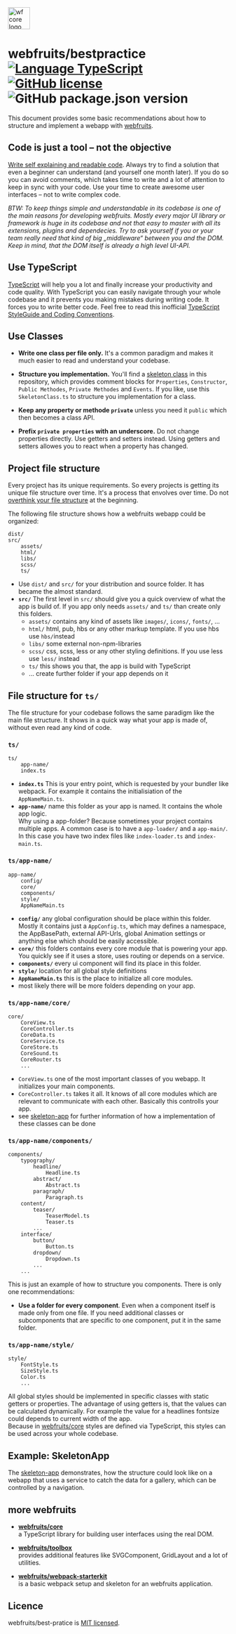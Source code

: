 <img src="https://webfruits.io/assets/wf-small-bestpractice-logo.svg" alt="wf core logo" height="50px">

# webfruits/bestpractice &nbsp; [![Language TypeScript](https://img.shields.io/badge/language-TypeScript-green.svg)](https://www.typescriptlang.org) [![GitHub license](https://img.shields.io/badge/license-MIT-green.svg)](./LICENSE) ![GitHub package.json version](https://img.shields.io/github/package-json/v/webfruits/best-practice.svg?color=green&label=master&logo=github) 
This document provides some basic recommendations about how to structure and implement a webapp with [webfruits](https://github.com/webfruits).  

## Code is just a tool – not the objective 
[Write self explaining and readable code](https://medium.com/@webseanhickey/the-evolution-of-a-software-engineer-db854689243). Always try to find a solution that even a beginner can understand (and yourself one month later). If you do so you can avoid comments, which takes time to write and a lot of attention to keep in sync with your code. Use your time to create awesome user interfaces – not to write complex code.

_BTW: To keep things simple and understandable in its codebase is one of the main reasons for developing webfruits. Mostly every major UI library or framework is huge in its codebase and not that easy to master with all its extensions, plugins and dependecies. Try to ask yourself if you or your team really need that kind of big „middleware“ between you and the DOM. Keep in mind, that the DOM itself is already a high level UI-API._

## Use TypeScript
[TypeScript](https://basarat.gitbooks.io/typescript/docs/why-typescript.html) will help you a lot and finally increase your productivity and code quality. With TypeScript you can easily navigate through your whole codebase and it prevents you making mistakes during writing code. It forces you to write better code. Feel free to read this inofficial [TypeScript StyleGuide and Coding Conventions](https://github.com/basarat/typescript-book/blob/master/docs/styleguide/styleguide.md#variable-and-function).

## Use Classes
- **Write one class per file only.** It's a common paradigm and makes it much easier to read and understand your codebase.

- **Structure you implementation.** You'll find a [skeleton class](./skeleton-class/SkeletonClass.ts) in this repository, which provides comment blocks for `Properties`, `Constructor`, `Public Methodes`, `Private Methodes` and `Events`. If you like, use this `SkeletonClass.ts` to structure you implementation for a class. 

- **Keep any property or methode `private`** unless you need it `public` which then becomes a class API.

- **Prefix `private properties` with an underscore.** Do not change properties directly. Use getters and setters instead. Using getters and setters allowes you to react when a property has changed.

## Project file structure
Every project has its unique requirements. So every projects is getting its unique file structure over time. It's a process that envolves over time. Do not [overthink your file structure](https://reactjs.org/docs/faq-structure.html) at the beginning. 

The following file structure shows how a webfruits webapp could be organized:
```
dist/
src/
    assets/
    html/
    libs/
    scss/
    ts/
```
- Use `dist/` and `src/` for your distribution and source folder. It has became the almost standard.
- **`src/`** The first level in `src/` should give you a quick overview of what the app is build of. If you app only needs `assets/` and `ts/` than create only this folders.
  - `assets/` contains any kind of assets like `images/`, `icons/`, `fonts/`, ...
  - `html/` html, pub, hbs or any other markup template. If you use hbs use `hbs/`instead
  - `libs/` some external non-npm-libraries
  - `scss/` css, scss, less or any other styling definitions. If you use less use `less/` instead
  - `ts/` this shows you that, the app is build with TypeScript
  - ... create further folder if your app depends on it

## File structure for `ts/`
The file structure for your codebase follows the same paradigm like the main file structure. It shows in a quick way what your app is made of, without even read any kind of code.  

### `ts/`
```
ts/
    app-name/
    index.ts        
```
- **`index.ts`** This is your entry point, which is requested by your bundler like webpack. For example it contains the initialisiation of the `AppNameMain.ts`.
- **`app-name/`** name this folder as your app is named. It contains the whole app logic.  
Why using a app-folder? Because sometimes your project contains multiple apps. A common case is to have a `app-loader/` and a `app-main/`. In this case you have two index files like `index-loader.ts` and `index-main.ts`.

### `ts/app-name/`
```
app-name/
    config/
    core/
    components/
    style/
    AppNameMain.ts
```
- **`config/`** any global configuration should be place within this folder. Mostly it contains just a `AppConfig.ts`, which may defines a namespace, the AppBasePath, external API-Urls, global Animation settings or anything else which should be easily accessible.
- **`core/`** this folders contains every core module that is powering your app. You quickly see if it uses a store, uses routing or depends on a service.
- **`components/`** every ui component will find its place in this folder. 
- **`style/`** location for all global style definitions
- **`AppNameMain.ts`** this is the place to initialize all core modules.
- most likely there will be more folders depending on your app.

### `ts/app-name/core/`
```
core/
    CoreView.ts
    CoreController.ts
    CoreData.ts
    CoreService.ts
    CoreStore.ts
    CoreSound.ts
    CoreRouter.ts
    ...
```
- `CoreView.ts` one of the most important classes of you webapp. It initializes your main components.
- `CoreController.ts` takes it all. It knows of all core modules which are relevant to communicate with each other. Basically this controlls your app.
- see [skeleton-app](./skeleton-app) for further information of how a implementation of these classes can be done

### `ts/app-name/components/`
```
components/
    typography/
        headline/
            Headline.ts
        abstract/    
            Abstract.ts
        paragraph/
            Paragraph.ts
    content/        
        teaser/
            TeaserModel.ts
            Teaser.ts
        ...    
    interface/
        button/
            Button.ts
        dropdown/
            Dropdown.ts
        ...   
    ...    
```
This is just an example of how to structure you components. There is only one recommendations:
- **Use a folder for every component**. Even when a component itself is made only from one file. If you need additional classes or subcomponents that are specific to one component, put it in the same folder.


### `ts/app-name/style/`
```
style/
    FontStyle.ts
    SizeStyle.ts
    Color.ts
    ...
```
All global styles should be implemented in specific classes with static getters or properties. The advantage of using  getters is, that the values can be calculated dynamically. For example the value for a headlines fontsize could depends to current width of the app.  
Because in [webfruits/core](https://github.com/webfruits/core) styles are defined via TypeScript, this styles can be used across your whole codebase.

## Example: SkeletonApp
The [skeleton-app](./skeleton-app) demonstrates, how the structure could look like on a webapp that uses a service to catch the data for a gallery, which can be controlled by a navigation.

## more webfruits

- **[webfruits/core](https://github.com/webfruits/core)**  
a TypeScript library for building user interfaces using the real DOM.

- **[webfruits/toolbox](https://github.com/webfruits/toolbox)**  
provides additional features like SVGComponent, GridLayout and a lot of utilities.

- **[webfruits/webpack-starterkit](https://github.com/webfruits/webpack-starterkit)**  
is a basic webpack setup and skeleton for an webfruits application.


## Licence
webfruits/best-pratice is [MIT licensed](./LICENSE).
